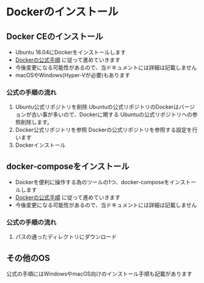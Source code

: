 # Dockerのインストール

## Docker CEのインストール

- Ubuntu 18.04にDockerをインストールします
- [Dockerの公式手順](https://docs.docker.com/install/linux/docker-ce/ubuntu/) に従って進めていきます
- 今後変更になる可能性があるので、当ドキュメントには詳細は記載しません
- macOSやWindows(Hyper-Vが必要)もあります

### 公式の手順の流れ

1. Ubuntu公式リポジトリを削除
    Ubuntuの公式リポジトリのDockerはバージョンが古い事が多いので、Dockerに関する
    Ubuntuの公式リポジトリへの参照削除します。
2. Docker公式リポジトリを参照
    Dockerの公式リポジトリを参照する設定を行います
3. Dockerインストール

## docker-composeをインストール

- Dockerを便利に操作する為のツールの1つ、docker-composeをインストールします
- [Dockerの公式手順](https://docs.docker.com/compose/install/) に従って進めていきます
- 今後変更になる可能性があるので、当ドキュメントには詳細は記載しません

### 公式の手順の流れ

1. パスの通ったディレクトリにダウンロード


## その他のOS

公式の手順にはWindowsやmacOS向けのインストール手順も記載があります
